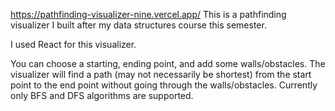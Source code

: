 https://pathfinding-visualizer-nine.vercel.app/
This is a pathfinding visualizer I built after my data structures course this semester.

I used React for this visualizer.

You can choose a starting, ending point, and add some walls/obstacles. The visualizer will find a path (may not necessarily be shortest) from the start point to the end point without going through the walls/obstacles. 
Currently only BFS and DFS algorithms are supported.
